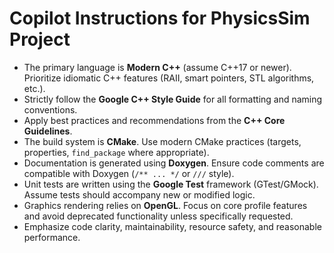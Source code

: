 # Copilot Instructions for PhysicsSim Project

- The primary language is **Modern C++** (assume C++17 or newer). Prioritize idiomatic C++ features (RAII, smart pointers, STL algorithms, etc.).
- Strictly follow the **Google C++ Style Guide** for all formatting and naming conventions.
- Apply best practices and recommendations from the **C++ Core Guidelines**.
- The build system is **CMake**. Use modern CMake practices (targets, properties, `find_package` where appropriate).
- Documentation is generated using **Doxygen**. Ensure code comments are compatible with Doxygen (`/** ... */` or `///` style).
- Unit tests are written using the **Google Test** framework (GTest/GMock). Assume tests should accompany new or modified logic.
- Graphics rendering relies on **OpenGL**. Focus on core profile features and avoid deprecated functionality unless specifically requested.
- Emphasize code clarity, maintainability, resource safety, and reasonable performance.
